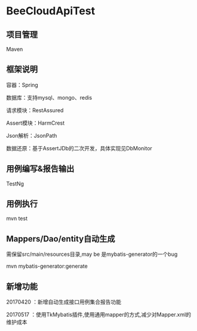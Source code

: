 # BeeCloudApiTest

## 项目管理
Maven


## 框架说明
容器：Spring

数据库：支持mysql、mongo、redis

请求模块：RestAssured

Assert模块：HarmCrest

Json解析：JsonPath

数据还原：基于AssertJDb的二次开发，具体实现见DbMonitor

## 用例编写&报告输出
TestNg

## 用例执行
mvn test

## Mappers/Dao/entity自动生成
需保留src/main/resources目录,may be 是mybatis-generator的一个bug

mvn mybatis-generator:generate

## 新增功能
20170420 ：新增自动生成接口用例集合报告功能

20170517 ：使用TkMybatis插件,使用通用mapper的方式,减少对Mapper.xml的维护成本
